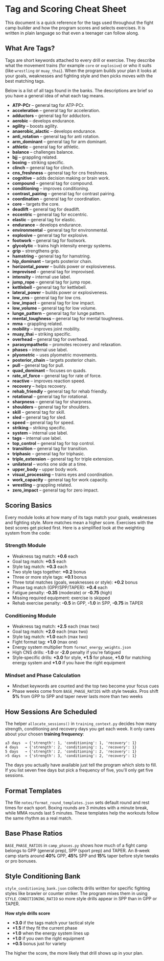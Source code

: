 # Tag and Scoring Cheat Sheet

This document is a quick reference for the tags used throughout the fight camp builder and how the program scores and selects exercises. It is written in plain language so that even a teenager can follow along.

## What Are Tags?

Tags are short keywords attached to every drill or exercise. They describe what the movement trains (for example `core` or `explosive`) or who it suits (like `wrestling` or `muay_thai`). When the program builds your plan it looks at your goals, weaknesses and fighting style and then picks moves with the best matching tags.

Below is a list of all tags found in the banks. The descriptions are brief so you have a general idea of what each tag means.

- **ATP-PCr** – general tag for ATP-PCr.
- **acceleration** – general tag for acceleration.
- **adductors** – general tag for adductors.
- **aerobic** – develops endurance.
- **agility** – boosts agility.
- **anaerobic_alactic** – develops endurance.
- **anti_rotation** – general tag for anti rotation.
- **arm_dominant** – general tag for arm dominant.
- **athletic** – general tag for athletic.
- **balance** – challenges balance.
- **bjj** – grappling related.
- **boxing** – striking specific.
- **clinch** – general tag for clinch.
- **cns_freshness** – general tag for cns freshness.
- **cognitive** – adds decision making or brain work.
- **compound** – general tag for compound.
- **conditioning** – improves conditioning.
- **contrast_pairing** – general tag for contrast pairing.
- **coordination** – general tag for coordination.
- **core** – targets the core.
- **deadlift** – general tag for deadlift.
- **eccentric** – general tag for eccentric.
- **elastic** – general tag for elastic.
- **endurance** – develops endurance.
- **environmental** – general tag for environmental.
- **explosive** – general tag for explosive.
- **footwork** – general tag for footwork.
- **glycolytic** – trains high intensity energy systems.
- **grip** – strengthens grip.
- **hamstring** – general tag for hamstring.
- **hip_dominant** – targets posterior chain.
- **horizontal_power** – builds power or explosiveness.
- **improvised** – general tag for improvised.
- **intensity** – internal use label.
- **jump_rope** – general tag for jump rope.
- **kettlebell** – general tag for kettlebell.
- **lateral_power** – builds power or explosiveness.
- **low_cns** – general tag for low cns.
- **low_impact** – general tag for low impact.
- **low_volume** – general tag for low volume.
- **lunge_pattern** – general tag for lunge pattern.
- **mental_toughness** – general tag for mental toughness.
- **mma** – grappling related.
- **mobility** – improves joint mobility.
- **muay_thai** – striking specific.
- **overhead** – general tag for overhead.
- **parasympathetic** – promotes recovery and relaxation.
- **phases** – internal use label.
- **plyometric** – uses plyometric movements.
- **posterior_chain** – targets posterior chain.
- **pull** – general tag for pull.
- **quad_dominant** – focuses on quads.
- **rate_of_force** – general tag for rate of force.
- **reactive** – improves reaction speed.
- **recovery** – helps recovery.
- **rehab_friendly** – general tag for rehab friendly.
- **rotational** – general tag for rotational.
- **sharpness** – general tag for sharpness.
- **shoulders** – general tag for shoulders.
- **skill** – general tag for skill.
- **sled** – general tag for sled.
- **speed** – general tag for speed.
- **striking** – striking specific.
- **system** – internal use label.
- **tags** – internal use label.
- **top_control** – general tag for top control.
- **transition** – general tag for transition.
- **triphasic** – general tag for triphasic.
- **triple_extension** – general tag for triple extension.
- **unilateral** – works one side at a time.
- **upper_body** – upper body work.
- **visual_processing** – trains eyes and coordination.
- **work_capacity** – general tag for work capacity.
- **wrestling** – grappling related.
- **zero_impact** – general tag for zero impact.

## Scoring Basics

Every module looks at how many of its tags match your goals, weaknesses and fighting style. More matches mean a higher score. Exercises with the best scores get picked first. Here is a simplified look at the weighting system from the code:

### Strength Module
- Weakness tag match: **+0.6** each
- Goal tag match: **+0.5** each
- Style tag match: **+0.3** each
- Two style tags together: **+0.2** bonus
- Three or more style tags: **+0.1** bonus
- Three total matches (goals, weaknesses or style): **+0.2** bonus
- Phase tag match (GPP/SPP/TAPER): **+0.4** each
- Fatigue penalty: **-0.35** (moderate) or **-0.75** (high)
- Missing required equipment: exercise is skipped
- Rehab exercise penalty: **-0.5** in GPP, **-1.0** in SPP, **-0.75** in TAPER

### Conditioning Module
- Weakness tag match: **+2.5** each (max two)
- Goal tag match: **+2.0** each (max two)
- Style tag match: **+1.0** each (max two)
- Fight format tag: **+1.0** (max one)
- Energy system multiplier from `format_energy_weights.json`
- High CNS drills: **-1.0** or **-2.0** penalty if you're fatigued
- Style‑specific drills: **+3.0** for style, **+1.5** for phase, **+1.0** for matching energy system and **+1.0** if you have the right equipment

### Mindset and Phase Calculation
- Mindset keywords are counted and the top two become your focus cues
- Phase weeks come from `BASE_PHASE_RATIOS` with style tweaks. Pros shift **5%** from GPP to SPP and taper never lasts more than two weeks

## How Sessions Are Scheduled

The helper `allocate_sessions()` in `training_context.py` decides how many strength, conditioning and recovery days you get each week. It only cares about your chosen **training frequency**:

```
≤3 days  → {'strength': 1, 'conditioning': 1, 'recovery': 1}
4 days   → {'strength': 2, 'conditioning': 1, 'recovery': 1}
5 days   → {'strength': 2, 'conditioning': 2, 'recovery': 1}
>5 days  → {'strength': 3, 'conditioning': 2, 'recovery': 1}
```

The days you actually have available just tell the program which slots to fill. If you list seven free days but pick a frequency of five, you'll only get five sessions.


## Format Templates
The file `notes/format_round_templates.json` sets default round and rest times for each sport. Boxing rounds are 3 minutes with a minute break, while MMA rounds last 5 minutes. These templates help the workouts follow the same rhythm as a real match.

## Base Phase Ratios
`BASE_PHASE_RATIOS` in `camp_phases.py` shows how much of a fight camp belongs to GPP (general prep), SPP (sport prep) and TAPER. An 8‑week camp starts around **40%** GPP, **45%** SPP and **15%** taper before style tweaks or pro bonuses.

## Style Conditioning Bank
`style_conditioning_bank.json` collects drills written for specific fighting styles like brawler or counter striker. The program mixes them in using `STYLE_CONDITIONING_RATIO` so more style drills appear in SPP than in GPP or TAPER.

**How style drills score**
- **+3.0** if the tags match your tactical style
- **+1.5** if they fit the current phase
- **+1.0** when the energy system lines up
- **+1.0** if you own the right equipment
- **+0.5** bonus just for variety

The higher the score, the more likely that drill shows up in your plan.
